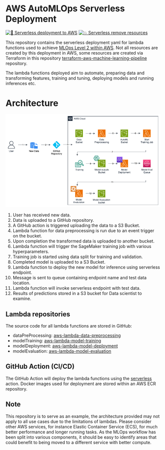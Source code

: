 # AWS AutoMLOps Serverless Deployment

[![🧩 Serverless deployment to AWS](https://github.com/kwame-mintah/aws-automlops-serverless-deployment/actions/workflows/serverless-deploy.yml/badge.svg)](https://github.com/kwame-mintah/aws-automlops-serverless-deployment/actions/workflows/serverless-deploy.yml)
[![💥 Serverless remove resources](https://github.com/kwame-mintah/aws-automlops-serverless-deployment/actions/workflows/serverless-remove.yml/badge.svg)](https://github.com/kwame-mintah/aws-automlops-serverless-deployment/actions/workflows/serverless-remove.yml)

This repository contains the serverless deployment yaml for lambda functions used to achieve [MLOps Level 2 within AWS](https://aws.amazon.com/what-is/mlops/#seo-faq-pairs#how-to-implement-mlops-in-the-organization). Not all resources
are created by this deployment in AWS, some resources are created via Terraform in this repository [terraform-aws-machine-learning-pipeline](https://github.com/kwame-mintah/terraform-aws-machine-learning-pipeline) repository.

The lambda functions deployed aim to automate, preparing data and transforming features, training and tuning, deploying models and running inferences etc.

# Architecture

![proposed-automlops-level-2](/docs/drawio/aws-automlops-deployment.png)

1. User has received new data.
2. Data is uploaded to a GitHub repository.
3. A GitHub action is triggered uploading the data to a S3 Bucket.
4. Lambda function for data preprocessing is run due to an event trigger on the bucket.
5. Upon completion the transformed data is uploaded to another bucket.
6. Lambda function will trigger the SageMaker training job with various hyperparameters.
7. Training job is started using data split for training and validation.
8. Completed model is uploaded to a S3 Bucket.
9. Lambda function to deploy the new model for inference using serverless endpoint.
10. Message is sent to queue containing endpoint name and test data location.
11. Lambda function will invoke serverless endpoint with test data.
12. Results of predictions stored in a S3 bucket for Data scientist to examine.

## Lambda repositories

The source code for all lambda functions are stored in GitHub:

- dataPreProcessing: [aws-lambda-data-preprocessing](https://github.com/kwame-mintah/aws-lambda-data-preprocessing)
- modelTraining: [aws-lambda-model-training](https://github.com/kwame-mintah/aws-lambda-model-training)
- modelDeployment: [aws-lambda-model-deployment](https://github.com/kwame-mintah/aws-lambda-model-deployment)
- modelEvaluation: [aws-lambda-model-evaluation](https://github.com/kwame-mintah/aws-lambda-model-evaluation)

## GitHub Action (CI/CD)

The GitHub Action will deploy the lambda functions using the [serverless](https://github.com/serverless/github-action) action. Docker images used for deployment are stored
within an AWS ECR repository.

## Note

This repository is to serve as an example, the architecture provided may not apply to all use cases due to the limitations of lambdas. Please consider other AWS services,
for instance Elastic Container Service (ECS), for much better performance and longer running tasks. As the MLOps workflow has been split into various components,
it should be easy to identify areas that could benefit to being moved to a different service with better compute.
